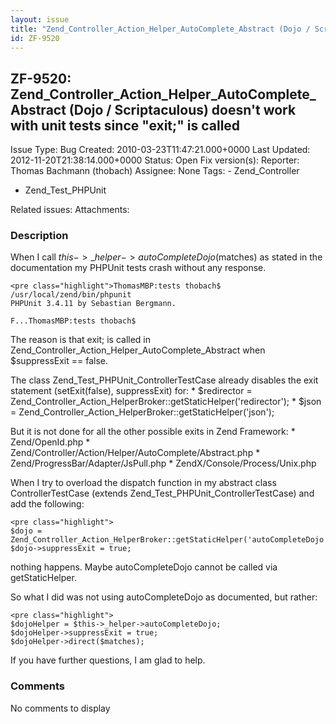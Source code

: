 ```yaml
---
layout: issue
title: "Zend_Controller_Action_Helper_AutoComplete_Abstract (Dojo / Scriptaculous) doesn't work with unit tests since &quot;exit;&quot; is called"
id: ZF-9520
---
```


ZF-9520: Zend\_Controller\_Action\_Helper\_AutoComplete\_Abstract (Dojo / Scriptaculous) doesn't work with unit tests since "exit;" is called
---------------------------------------------------------------------------------------------------------------------------------------------

 Issue Type: Bug Created: 2010-03-23T11:47:21.000+0000 Last Updated: 2012-11-20T21:38:14.000+0000 Status: Open Fix version(s): 
 Reporter:  Thomas Bachmann (thobach)  Assignee:  None  Tags: - Zend\_Controller
- Zend\_Test\_PHPUnit
 
 Related issues: 
 Attachments: 
### Description

When I call $this->\_helper->autoCompleteDojo($matches) as stated in the documentation my PHPUnit tests crash without any response.

 
    <pre class="highlight">ThomasMBP:tests thobach$ /usr/local/zend/bin/phpunit
    PHPUnit 3.4.11 by Sebastian Bergmann.
    
    F...ThomasMBP:tests thobach$

The reason is that exit; is called in Zend\_Controller\_Action\_Helper\_AutoComplete\_Abstract when $suppressExit == false.

The class Zend\_Test\_PHPUnit\_ControllerTestCase already disables the exit statement (setExit(false), suppressExit) for: \* $redirector = Zend\_Controller\_Action\_HelperBroker::getStaticHelper('redirector'); \* $json = Zend\_Controller\_Action\_HelperBroker::getStaticHelper('json');

But it is not done for all the other possible exits in Zend Framework: \* Zend/OpenId.php \* Zend/Controller/Action/Helper/AutoComplete/Abstract.php \* Zend/ProgressBar/Adapter/JsPull.php \* ZendX/Console/Process/Unix.php

When I try to overload the dispatch function in my abstract class ControllerTestCase (extends Zend\_Test\_PHPUnit\_ControllerTestCase) and add the following:

 
    <pre class="highlight">
    $dojo = Zend_Controller_Action_HelperBroker::getStaticHelper('autoCompleteDojo');
    $dojo->suppressExit = true;


nothing happens. Maybe autoCompleteDojo cannot be called via getStaticHelper.

So what I did was not using autoCompleteDojo as documented, but rather:

 
    <pre class="highlight">
    $dojoHelper = $this->_helper->autoCompleteDojo;
    $dojoHelper->suppressExit = true;
    $dojoHelper->direct($matches);


If you have further questions, I am glad to help.

 

 

### Comments

No comments to display